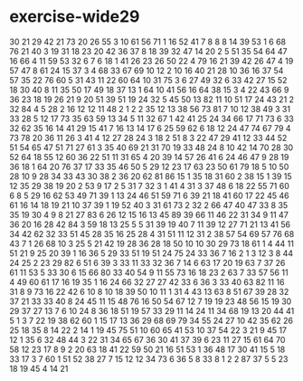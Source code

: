# exercise-wide29
30
21
29
42
21
73
20
26
55
3
10
61
56
71
1
16
52
41
7
8
8
8
14
39
53
1
6
68
76
21
40
3
19
31
18
23
20
42
36
37
8
18
39
32
47
14
20
2
5
51
35
54
64
47
16
66
4
11
59
53
32
6
7
6
18
1
41
26
23
26
50
22
4
79
16
21
39
42
26
47
4
19
57
47
8
61
24
15
37
3
4
68
33
67
69
10
12
2
10
16
40
21
28
10
36
16
37
54
57
35
22
76
60
5
31
43
11
22
60
64
10
31
75
3
6
27
49
32
6
33
42
27
15
52
18
30
40
8
11
35
50
17
49
18
37
13
1
64
10
41
56
16
64
38
15
3
4
22
43
66
9
36
23
18
19
26
21
9
20
51
39
51
19
24
32
5
45
50
13
82
11
10
51
17
24
43
21
2
32
84
4
5
28
2
16
12
12
11
48
2
1
2
2
35
12
13
38
56
73
81
7
10
12
38
49
3
31
33
28
5
12
17
73
35
63
59
13
34
5
11
32
67
1
42
41
25
24
34
66
17
71
73
6
33
32
62
35
16
14
41
29
15
41
7
16
13
14
17
6
25
59
62
6
18
12
24
47
74
67
79
4
73
78
20
36
11
26
3
41
4
12
27
28
24
3
18
2
51
8
3
22
47
29
41
12
33
44
52
51
54
65
47
51
71
27
61
3
35
40
69
21
31
70
19
33
48
24
8
10
42
14
70
28
30
52
64
18
55
12
60
36
22
51
11
31
65
4
20
39
14
57
26
41
6
24
46
47
9
28
19
36
18
1
64
20
76
37
17
33
35
46
50
5
29
12
23
17
63
23
50
61
79
18
5
10
50
28
10
9
28
34
33
43
30
38
2
36
20
62
81
86
15
1
35
18
31
60
2
38
15
1
39
15
12
35
29
38
19
20
2
53
9
17
2
5
31
7
32
3
1
41
4
31
3
37
48
6
18
22
55
71
60
6
8
5
29
16
62
53
49
71
39
1
13
24
46
51
59
71
6
39
21
18
41
60
17
22
45
46
61
16
14
18
19
21
10
37
39
1
19
52
40
3
31
61
73
2
32
2
66
47
40
47
33
8
35
35
19
30
4
9
8
21
27
83
6
26
12
15
16
13
45
89
39
66
11
46
22
31
34
9
11
47
36
20
16
28
42
84
3
59
18
13
25
5
5
31
39
19
40
7
11
39
12
27
71
21
13
41
56
34
42
62
32
33
51
45
28
35
16
25
28
4
31
51
11
12
31
2
38
57
54
69
57
76
68
43
7
1
26
68
10
3
25
5
21
42
19
28
36
28
18
50
10
10
30
29
73
18
61
1
4
44
11
51
21
9
25
20
39
1
16
36
5
29
33
51
19
51
24
75
24
33
36
7
16
2
1
3
12
3
8
44
24
25
2
23
29
82
6
51
6
39
3
33
11
33
32
36
7
14
6
63
17
20
19
63
7
37
26
61
11
53
5
33
30
6
15
66
80
33
40
54
9
11
55
73
16
18
23
2
63
7
33
57
56
11
4
49
60
61
17
16
19
35
1
16
24
66
32
27
27
42
33
6
36
3
33
40
63
82
11
16
31
8
9
73
16
22
42
6
10
8
10
18
39
50
10
11
1
31
4
43
13
63
8
51
67
39
28
32
37
21
33
33
40
8
24
45
11
15
48
76
16
50
54
67
12
7
19
19
23
48
56
15
19
30
29
37
27
13
7
6
10
24
8
36
18
51
19
57
33
29
11
14
24
11
34
68
19
13
20
44
41
5
1
3
7
22
19
38
62
60
1
15
17
13
36
29
68
69
79
34
55
24
27
10
42
35
62
26
25
18
35
8
14
22
2
14
1
19
45
75
51
10
60
65
41
53
10
37
54
22
3
21
9
45
17
12
1
35
6
32
48
44
3
22
31
34
65
67
36
30
41
37
39
6
23
11
27
15
61
64
70
58
12
23
17
8
9
2
20
63
18
41
22
59
50
21
16
51
53
1
36
48
17
30
41
15
5
18
33
17
3
7
60
1
51
52
38
27
7
15
12
12
34
73
6
36
5
8
33
8
1
2
2
87
37
5
5
23
18
19
45
4
14
21
